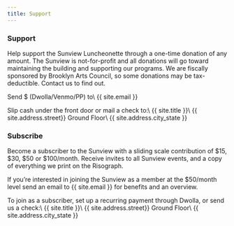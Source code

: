 ```yaml
---
title: Support
---
```


### Support
Help support the Sunview Luncheonette through a one-time donation of any amount.
The Sunview is not-for-profit and all donations will go toward maintaining the
building and supporting our programs. We are fiscally sponsored by Brooklyn
Arts Council, so some donations may be tax-deductible. Contact us to find out.

Send $ (Dwolla/Venmo/PP) to\\
{{ site.email }}

Slip cash under the front door or mail a check to:\\
{{ site.title }}\\
{{ site.address.street}} Ground Floor\\
{{ site.address.city_state }}

### Subscribe
Become a subscriber to the Sunview with a sliding scale contribution of $15,
$30, $50 or $100/month. Receive invites to all Sunview events, and a copy of
everything we print on the Risograph.

If you’re interested in joining the Sunview as a member at the $50/month level
send an email to {{ site.email }} for benefits and an overview.

To join as a subscriber, set up a recurring payment through Dwolla, or send us
a check:\\
{{ site.title }}\\
{{ site.address.street}} Ground Floor\\
{{ site.address.city_state }}
